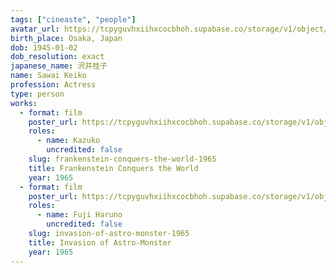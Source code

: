 ```yaml
---
tags: ["cineaste", "people"]
avatar_url: https://tcpyguvhxiihxcocbhoh.supabase.co/storage/v1/object/public/godzilla-cineaste-public/content/people/sawai-keiko/sawai-keiko.jpg?t=2024-04-02T00%3A08%3A43.843Z
birth_place: Osaka, Japan
dob: 1945-01-02
dob_resolution: exact
japanese_name: 沢井桂子
name: Sawai Keiko
profession: Actress
type: person
works:
  - format: film
    poster_url: https://tcpyguvhxiihxcocbhoh.supabase.co/storage/v1/object/public/godzilla-cineaste-public/content/films/frankenstein-conquers-the-world-1965/posters/frankenstein-conquers-the-world-1965.jpg
    roles:
      - name: Kazuko
        uncredited: false
    slug: frankenstein-conquers-the-world-1965
    title: Frankenstein Conquers the World
    year: 1965
  - format: film
    poster_url: https://tcpyguvhxiihxcocbhoh.supabase.co/storage/v1/object/public/godzilla-cineaste-public/content/films/invasion-of-astro-monster-1965/posters/monster-zero-1965.jpg
    roles:
      - name: Fuji Haruno
        uncredited: false
    slug: invasion-of-astro-monster-1965
    title: Invasion of Astro-Monster
    year: 1965
---
```

